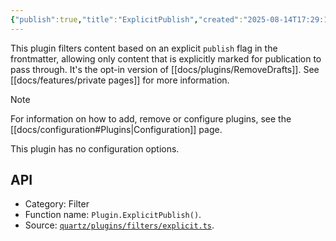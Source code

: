 ```yaml
---
{"publish":true,"title":"ExplicitPublish","created":"2025-08-14T17:29:12.199+02:00","modified":"2025-08-14T17:29:12.199+02:00","tags":["plugin/filter"],"cssclasses":""}
---
```



This plugin filters content based on an explicit `publish` flag in the frontmatter, allowing only content that is explicitly marked for publication to pass through. It's the opt-in version of [[docs/plugins/RemoveDrafts]]. See [[docs/features/private pages]] for more information.

> [!note]
> For information on how to add, remove or configure plugins, see the [[docs/configuration#Plugins\|Configuration]] page.

This plugin has no configuration options.

## API

- Category: Filter
- Function name: `Plugin.ExplicitPublish()`.
- Source: [`quartz/plugins/filters/explicit.ts`](https://github.com/jackyzha0/quartz/blob/v4/quartz/plugins/filters/explicit.ts).
